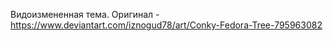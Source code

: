 Видоизмененная тема. 
Оригинал - https://www.deviantart.com/iznogud78/art/Conky-Fedora-Tree-795963082